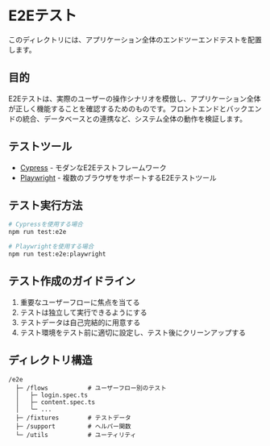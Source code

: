 # E2Eテスト

このディレクトリには、アプリケーション全体のエンドツーエンドテストを配置します。

## 目的

E2Eテストは、実際のユーザーの操作シナリオを模倣し、アプリケーション全体が正しく機能することを確認するためのものです。フロントエンドとバックエンドの統合、データベースとの連携など、システム全体の動作を検証します。

## テストツール

- [Cypress](https://www.cypress.io/) - モダンなE2Eテストフレームワーク
- [Playwright](https://playwright.dev/) - 複数のブラウザをサポートするE2Eテストツール

## テスト実行方法

```bash
# Cypressを使用する場合
npm run test:e2e

# Playwrightを使用する場合
npm run test:e2e:playwright
```

## テスト作成のガイドライン

1. 重要なユーザーフローに焦点を当てる
2. テストは独立して実行できるようにする
3. テストデータは自己完結的に用意する
4. テスト環境をテスト前に適切に設定し、テスト後にクリーンアップする

## ディレクトリ構造

```
/e2e
  ├─ /flows           # ユーザーフロー別のテスト
  │   ├─ login.spec.ts
  │   ├─ content.spec.ts
  │   └─ ...
  ├─ /fixtures        # テストデータ
  ├─ /support         # ヘルパー関数
  └─ /utils           # ユーティリティ
```